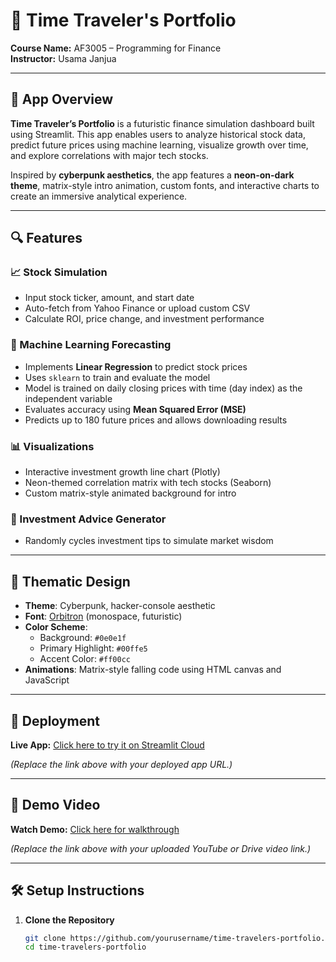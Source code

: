 # 🚀 Time Traveler's Portfolio

**Course Name:** AF3005 – Programming for Finance  
**Instructor:** Usama Janjua

---

## 🧠 App Overview

**Time Traveler’s Portfolio** is a futuristic finance simulation dashboard built using Streamlit. This app enables users to analyze historical stock data, predict future prices using machine learning, visualize growth over time, and explore correlations with major tech stocks.

Inspired by **cyberpunk aesthetics**, the app features a **neon-on-dark theme**, matrix-style intro animation, custom fonts, and interactive charts to create an immersive analytical experience.

---

## 🔍 Features

### 📈 Stock Simulation
- Input stock ticker, amount, and start date
- Auto-fetch from Yahoo Finance or upload custom CSV
- Calculate ROI, price change, and investment performance

### 🧠 Machine Learning Forecasting
- Implements **Linear Regression** to predict stock prices
- Uses `sklearn` to train and evaluate the model
- Model is trained on daily closing prices with time (day index) as the independent variable
- Evaluates accuracy using **Mean Squared Error (MSE)**
- Predicts up to 180 future prices and allows downloading results

### 📊 Visualizations
- Interactive investment growth line chart (Plotly)
- Neon-themed correlation matrix with tech stocks (Seaborn)
- Custom matrix-style animated background for intro

### 🧙 Investment Advice Generator
- Randomly cycles investment tips to simulate market wisdom

---

## 🌌 Thematic Design

- **Theme**: Cyberpunk, hacker-console aesthetic
- **Font**: [Orbitron](https://fonts.google.com/specimen/Orbitron) (monospace, futuristic)
- **Color Scheme**:  
  - Background: `#0e0e1f`  
  - Primary Highlight: `#00ffe5`  
  - Accent Color: `#ff00cc`  
- **Animations**: Matrix-style falling code using HTML canvas and JavaScript

---

## 🚀 Deployment

**Live App:** [Click here to try it on Streamlit Cloud](https://your-streamlit-deployment-link)

*(Replace the link above with your deployed app URL.)*

---

## 🎥 Demo Video

**Watch Demo:** [Click here for walkthrough](https://your-demo-video-link)

*(Replace the link above with your uploaded YouTube or Drive video link.)*

---

## 🛠️ Setup Instructions

1. **Clone the Repository**
   ```bash
   git clone https://github.com/yourusername/time-travelers-portfolio.git
   cd time-travelers-portfolio

